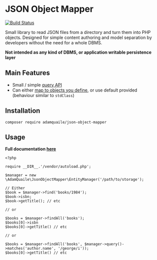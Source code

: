 # JSON Object Mapper

[![Build Status](https://travis-ci.org/adamquaile/json-object-mapper.png?branch=master)](https://travis-ci.org/adamquaile/json-object-mapper)

Small library to read JSON files from a directory and turn them into PHP objects. Designed for simple content authoring and model separation by developers without the need for a whole DBMS.

**Not intended as any kind of DBMS, or application writable persistence layer**


## Main Features

 - Small / simple [query API](docs/02-Querying.md)
 - Can either [map to objects you define](docs/04-Custom_Mappings.md), or use default provided (behaviour similar to `stdClass`)

## Installation

    composer require adamquaile/json-object-mapper


## Usage

**Full documentation [here](docs)**

    <?php

    require __DIR__.'/vendor/autoload.php';

    $manager = new \AdamQuaile\JsonObjectMapper\EntityManager('/path/to/storage');

    // Either
    $book = $manager->find('books/1984');
    $book->isbn;
    $book->getTitle(); // etc

    // or

    $books = $manager->findAll('books');
    $books[0]->isbn
    $books[0]->getTitle() // etc

    // or

    $books = $manager->findAll('books', $manager->query()->matches('author.name', '/george/i'));
    $books[0]->getTitle() // etc

